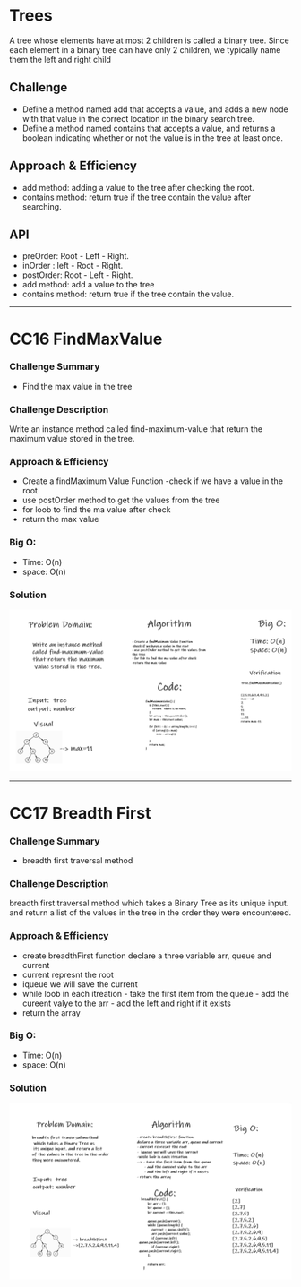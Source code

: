# Trees
A tree whose elements have at most 2 children is called a binary tree. Since each element in a binary tree can have only 2 children, we typically name them the left and right child

## Challenge
- Define a method named add that accepts a value, and adds a new node with that value in the correct location in the binary search tree.
- Define a method named contains that accepts a value, and returns a boolean indicating whether or not the value is in the tree at least once.

## Approach & Efficiency
- add method: adding a value to the tree after checking the root.
- contains method: return true if the tree contain the value after searching.
## API


- preOrder: Root - Left - Right. 
- inOrder : left - Root - Right. 
- postOrder: Root - Left - Right. 
- add method: add a value to the tree
- contains method: return true if the tree contain the value.

_____________________________________________________________________________________

# CC16 FindMaxValue

### Challenge Summary
- Find the max value in the tree 
### Challenge Description
Write an instance method called find-maximum-value 
that return the maximum value stored in the tree.
### Approach & Efficiency
- Create a findMaximum Value Function
-check if we have a value in the root
- use postOrder method to get the values from 
the tree
- for loob to find the ma value after check
- return the max value
### Big O:
- Time: O(n)
- space: O(n)
### Solution
![WB](../assets/cc16.PNG)

________________________________________________________________________________________

# CC17 Breadth First

### Challenge Summary
- breadth first traversal method
### Challenge Description
breadth first traversal method which takes a Binary Tree as
its unique input. and return a list of the values in the tree in the order 
they were encountered.
### Approach & Efficiency
- create breadthFirst function
declare a three variable arr, queue and current
- current represnt the root
-  iqueue we will save the current 
- while loob in each itreation
      - take the first item from the queue
      - add the cureent valye to the arr
      - add the left and right if it exists
- return the array 
### Big O:
- Time: O(n)
- space: O(n)
### Solution
![WB](../assets/cc17.PNG)